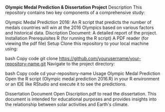 **Olympic Medal Prediction & Dissertation Project**
Description
This repository contains two key components of a comprehensive study:

Olympic Medal Prediction 2016: An R script that predicts the number of medals countries will win at the 2016 Olympics based on various factors and historical data.
Discription Document: A detailed report of the project.
Installation
Prerequisites
R (for running the R script)
A PDF reader (for viewing the pdf file)
Setup
Clone this repository to your local machine using:

bash
Copy code
git clone https://github.com/yourusername/your-repository-name.git
Navigate to the project directory:

bash
Copy code
cd your-repository-name
Usage
Olympic Medal Prediction
Open the R script (Olympic medal prediction 2016.R) in your R environment or an IDE like RStudio and execute it to see the predictions.

Dissertation Document
Open Discription.pdf to read the dissertation. This document is intended for educational purposes and provides insights into the relationship between solar activities and Earth's climate.
